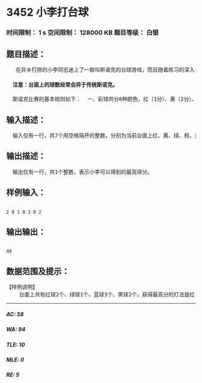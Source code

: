 # 3452 小李打台球   
### 时间限制： 1 s     空间限制： 128000 KB     题目等级： 白银  
## 题目描述：  

<pre>
   在异乡打拼的小李同志迷上了一款叫斯诺克的台球游戏，而且随着练习的深入，他总是能在某些神奇的时候开启外挂模式，此时小李指哪打哪，直至无球可打。现在小李想让你帮他计算下当他开启外挂模式的时候最多可以取得多少分数。<h4>  注意：台面上的球数经常会异于传统斯诺克。</h4>  斯诺克比赛的基本规则如下：  一、彩球共分8种颜色，红（1分）、黄（2分）、绿（3分）、棕（4分）、蓝（5分）、粉（6分）、黑（7分）、白（主球，控制白球大其余球）。  二、当台面上有红球的时候你必须先击打一个红球，然后只能击打一个彩球（不包括红球），此时落袋的彩球将会被放回桌面，一直重复该过程。  三、当打完规则二的彩球（不包括红球）发现已经没有红球时，按彩球的分值从高到低将其依次击入袋中。
</pre>
  
  
## 输入描述：  

<pre>
  输入仅有一行，共7个用空格隔开的整数，分别为当前台面上红、黄、绿、棕、蓝、粉、黑球的数目。
</pre>
  
  
## 输出描述：  

<pre>
  输出仅有一行，共1个整数，表示小李可以得到的最高得分。
</pre>
  
  
## 样例输入：  

<pre><code>
2 0 1 0 3 0 2
</code></pre>
  
  
## 输出输出：  

<pre><code>
48
</code></pre>
  
  
## 数据范围及提示：  

<pre>
【样例说明】  
    台面上共有红球2个、绿球1个、蓝球3个、黑球2个，获得最高分的打法是红-黑-红-黑-绿-蓝-蓝-蓝-黑-黑，共可以获得48分。【数据规模】    保证最后得分不超过2^31-1.
</pre>
  
  
***  

##### AC: 58  
##### WA: 94  
##### TLE: 10  
##### MLE: 0  
##### RE: 5  
